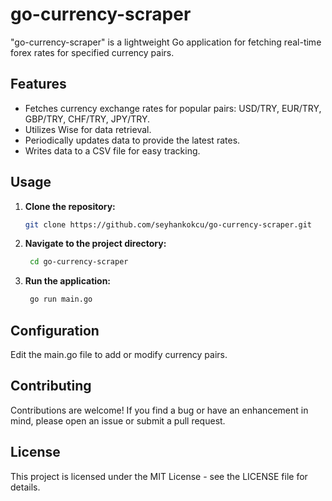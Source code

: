 # go-currency-scraper

"go-currency-scraper" is a lightweight Go application for fetching real-time forex rates for specified currency pairs.

## Features

- Fetches currency exchange rates for popular pairs: USD/TRY, EUR/TRY, GBP/TRY, CHF/TRY, JPY/TRY.
- Utilizes Wise for data retrieval.
- Periodically updates data to provide the latest rates.
- Writes data to a CSV file for easy tracking.

## Usage

1. **Clone the repository:**

   ```bash
   git clone https://github.com/seyhankokcu/go-currency-scraper.git

2. **Navigate to the project directory:**
   ```bash
    cd go-currency-scraper

3. **Run the application:**
   ```bash
    go run main.go

## Configuration
Edit the main.go file to add or modify currency pairs.

## Contributing
Contributions are welcome! If you find a bug or have an enhancement in mind, please open an issue or submit a pull request.

## License
This project is licensed under the MIT License - see the LICENSE file for details.
